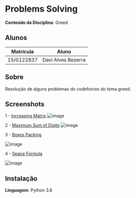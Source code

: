 # Problems Solving

**Conteúdo da Disciplina**: Greed<br>

## Alunos
|Matrícula | Aluno |
| -- | -- |
| 15/0122837  |  Davi Alves Bezerra |

## Sobre 
Resolução de alguns problemas do codeforces do tema greed.

## Screenshots
1 - [Increasing Matrix](https://codeforces.com/contest/1231/problem/C)
![image](https://user-images.githubusercontent.com/34287081/212503871-6f2bfe7b-9a6d-4387-9e79-2cd1a6c98fe3.png)

2 - [Maximum Sum of Digits](https://codeforces.com/contest/1060/problem/B)
![image](https://user-images.githubusercontent.com/34287081/212515797-03a80ce2-cfaa-40a5-93b4-be911fd55421.png)

3 - [Boxes Packing](https://codeforces.com/contest/903/problem/C)

![image](https://user-images.githubusercontent.com/34287081/212673809-defb6acd-a70d-4d6c-a87c-a0a17bc2554f.png)

4 - [Space Formula](https://codeforces.com/contest/1046/problem/C)

![image](https://user-images.githubusercontent.com/34287081/212741788-b833e8d0-f787-49a7-9735-0730cdf2c48e.png)




## Instalação 
**Linguagem**: Python 3.8<br>
